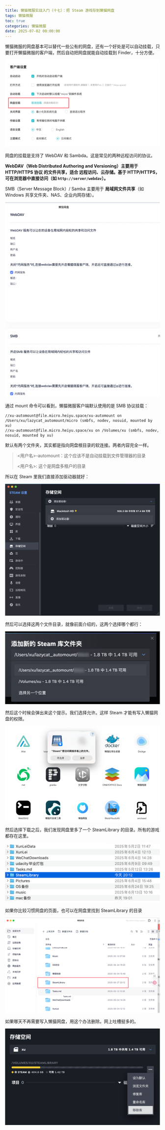 ```yaml
---
title: 懒猫微服实战入门（十七）：把 Steam 游戏存到懒猫网盘
tags: 懒猫微服
toc: true
categories: 懒猫微服
date: 2025-07-02 00:00:00
---
```


懒猫微服的网盘基本可以替代一些公有的网盘，还有一个好处是可以自动挂载，只要打开懒猫微服的客户端，然后自动把网盘就能自动挂载到 Finder，十分方便。

![image-20250627201448767](https://raw.githubusercontent.com/cloudsmithy/picgo-imh/master/image-20250627201448767.png)

网盘的挂载是支持了 WebDAV 和 Sambda。这是常见的两种远程访问的协议。

**WebDAV（Web Distributed Authoring and Versioning）**主要用于 **HTTP/HTTPS 协议** 的文件共享，适合 **远程访问、云存储**。基于 HTTP/HTTPS**，可在浏览器中直接访问（如 `http://server/webdav`）。**

SMB（Server Message Block）/ Samba 主要用于 **局域网文件共享**（如 Windows 共享文件夹、NAS、企业内网存储）。

![image-20250627211645046](https://raw.githubusercontent.com/cloudsmithy/picgo-imh/master/image-20250627211645046.png)

<!-- more -->

通过 mount 命令可以看到，懒猫微服客户端默认使用的是 SMB 协议挂载：

```
//xu-automount@file.micro.heiyu.space/xu-automount on /Users/xu/lazycat_automount/micro (smbfs, nodev, nosuid, mounted by xu)
//xu-automount@file.micro.heiyu.space/xu on /Volumes/xu (smbfs, nodev, nosuid, mounted by xu)
```

默认有两个文件夹，其实都是指向网盘根目录的软连接。两者内容完全一样。

> <用户名>-automount：这个应该不是自动挂载到文件管理器的目录
>
> <用户名>: 这个是网盘多租户的目录

所以在 Steam 里我们直接添加驱动器就好：

![a1a7bbcb4236bc63c91151d9dc3a53b6](https://raw.githubusercontent.com/cloudsmithy/picgo-imh/master/a1a7bbcb4236bc63c91151d9dc3a53b6.png)

然后可以选择这两个文件目录，就像前面介绍的，这两个选择哪个都行：

![ff20f0dc7b36ba7e27ad18ce45b2c378](https://raw.githubusercontent.com/cloudsmithy/picgo-imh/master/ff20f0dc7b36ba7e27ad18ce45b2c378.png)

然后这个时候会弹出来这个提示。我们选择允许。这样 Steam 才能有写入懒猫网盘的权限。

![b90bea03eed9f716a64f52ae16a2526f](https://raw.githubusercontent.com/cloudsmithy/picgo-imh/master/b90bea03eed9f716a64f52ae16a2526f.png)

然后选择下载之后，我们发现网盘里多了一个 SteamLibrary 的目录。所有的游戏都存在这里。

![7733bdd613320011b0de6ad55032cc19](https://raw.githubusercontent.com/cloudsmithy/picgo-imh/master/7733bdd613320011b0de6ad55032cc19.png)

如果你比较习惯网盘的页面，也可以在网盘里找到 SteamLibrary 的目录

![image-20250627202118461](https://raw.githubusercontent.com/cloudsmithy/picgo-imh/master/image-20250627202118461.png)

如果哪天不再需要写入懒猫网盘，用这个办法删除。网上吐槽挺多的。

![788d94c0cb77ec7c66aa3de73f414462](https://raw.githubusercontent.com/cloudsmithy/picgo-imh/master/788d94c0cb77ec7c66aa3de73f414462.png)
